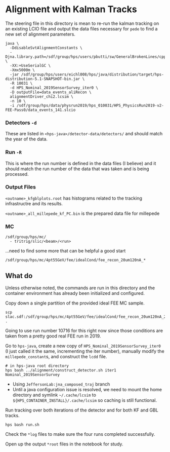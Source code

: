 # Alignment with Kalman Tracks

The steering file in this directory is mean to re-run the kalman
tracking on an existing LCIO file and output the data files necessary
for `pede` to find a new set of alignment parameters.

```
java \
  -DdisableSvtAlignmentConstants \
  -Djna.library.path=/sdf/group/hps/users/pbutti/sw/GeneralBrokenLines/cpp/install/lib/ \
  -XX:+UseSerialGC \
  -Xmx5000m \
  -jar /sdf/group/hps/users/eichl008/hps/java/distribution/target/hps-distribution-5.1-SNAPSHOT-bin.jar \
  -R 10031 \
  -d HPS_Nominal_2019SensorSurvey_iter0 \
  -D outputFile=data_events_aliRecon \
  alignmentDriver_chi2.lcsim \
  -n 10 \
  -i /sdf/group/hps/data/physrun2019/hps_010031/HPS_PhysicsRun2019-v2-FEE-Pass0/data_events_141.slcio
```

### Detectors `-d`
These are listed in `<hps-java>/detector-data/detectors/` and should match the year of the data.

### Run `-R`
This is where the run number is defined in the data files (I believe) and it should match the
run number of the data that was taken and is being processed.

### Output Files
`<outname>_kfgblplots.root` has histograms related to the tracking infrastructre and its results.

`<outname>_all_millepede_kf_PC.bin` is the prepared data file for millepede

### MC
```
/sdf/group/hps/mc/
  - tritrig/slic/<beam>/<run>
```
...need to find some more that can be helpful
a good start
```
/sdf/group/hps/mc/4pt55GeV/fee/idealCond/fee_recon_20um120nA_*
```

## What do
Unless otherwise noted, the commands are run in this directory and the
container environment has already been initialized and configured.

Copy down a single partition of the provided ideal FEE MC sample.
```
scp slac.sdf:/sdf/group/hps/mc/4pt55GeV/fee/idealCond/fee_recon_20um120nA_200.slcio .
```
Going to use run number 10716 for this right now since those conditions are taken
from a pretty good real FEE run in 2019.

Go to `hps-java`, create a new copy of `HPS_Nominal_2019SensorSurvey_iter0` (I just called it the same, incrementing the iter number), manually modify the `millepede_constant`s, and construct the `lcdd` file.
```
# in hps-java root directory
hps bash ../alignment/construct_detector.sh iter1 Nominal_2019SensorSurvey
```
- Using `JeffersonLab:jna_composed_traj` branch
- Until a java configuration issue is resolved, we need to mount the home directory
  and symlink `~/.cache/lcsim` to `${HPS_CONTAINER_INSTALL}/.cache/lcsim` so caching
  is still functional.

Run tracking over both iterations of the detector and for both KF and GBL tracks.
```
hps bash run.sh
```

Check the `*log` files to make sure the four runs completed successfully.

Open up the output `*root` files in the notebook for study.
